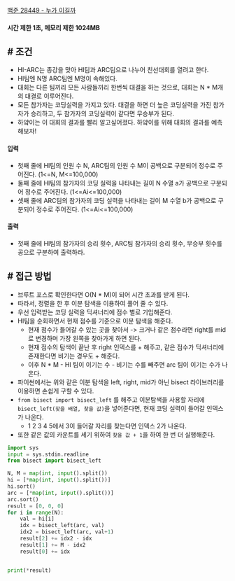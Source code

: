 
[백준 28449 - 누가 이길까](https://www.acmicpc.net/problem/28449)


#### **시간 제한 1초, 메모리 제한 1024MB**


## **# 조건**
- HI-ARC는 종강을 맞아 HI팀과 ARC팀으로 나누어 친선대회를 열려고 한다. 
- HI팀엔 N명 ARC팀엔 M명이 속해있다. 
- 대회는 다른 팀끼리 모든 사람들끼리 한번씩 대결을 하는 것으로, 대회는 N * M개의 대결로 이루어진다. 
- 모든 참가자는 코딩실력을 가지고 있다. 대결을 하면 더 높은 코딩실력을 가진 참가자가 승리하고, 두 참가자의 코딩실력이 같다면 무승부가 된다.
- 하얔이는 이 대회의 결과를 빨리 알고싶어졌다. 하얔이를 위해 대회의 결과를 예측해보자!

#### **입력**
- 첫째 줄에 HI팀의 인원 수 N, ARC팀의 인원 수 M이 공백으로 구분되어 정수로 주어진다. (1<=N, M<=100,000)
- 둘째 줄에 HI팀의 참가자의 코딩 실력을 나타내는 길이 N 수열 a가 공백으로 구분되어 정수로 주어진다. (1<=Ai<=100,000)
- 셋째 줄에 ARC팀의 참가자의 코딩 실력을 나타내는 길이 M 수열 b가 공백으로 구분되어 정수로 주어진다. (1<=Ai<=100,000)

#### **출력**
- 첫째 줄에 HI팀의 참가자의 승리 횟수, ARC팀 참가자의 승리 횟수, 무승부 횟수를 공으로 구분하여 출력하라.


## **# 접근 방법**

- 브루트 포스로 확인한다면 O(N * M)이 되어 시간 초과를 받게 된다.
- 따라서, 정렬을 한 후 이분 탐색을 이용하여 풀어 줄 수 있다.
- 우선 입력받는 코딩 실력을 딕셔너리에 점수 별로 기입해준다.
- HI팀을 순회하면서 현재 점수를 기준으로 이분 탐색을 해준다.
	- 현재 점수가 들어갈 수 있는 곳을 찾아서 -> 크거나 같은 점수라면 right를 mid로 변경하며 가장 왼쪽을 찾아가게 하면 된다. 
	- 현재 점수의 탐색이 끝난 후 right 인덱스를 + 해주고, 같은 점수가 딕셔너리에 존재한다면 비기는 경우도 + 해준다.
	- 이후 N * M - HI 팀이 이기는 수 - 비기는 수를 빼주면 arc 팀이 이기는 수가 나온다.
- 파이썬에서는 위와 같은 이분 탐색을 left, right, mid가 아닌 bisect 라이브러리를 이용하면 손쉽게 구할 수 있다.
- `from bisect import bisect_left` 를 해주고 이분탐색을 사용할 자리에 `bisect_left(찾을 배열, 찾을 값)`을 넣어준다면, 현재 코딩 실력이 들어갈 인덱스가 나온다.
	- 1 2 3 4 5에서 3이 들어갈 자리를 찾는다면 인덱스 2가 나온다.
- 또한 같은 값의 카운트를 세기 위하여 `찾을 값 + 1`을 하여 한 번 더 실행해준다.

```python
import sys
input = sys.stdin.readline
from bisect import bisect_left

N, M = map(int, input().split())
hi = [*map(int, input().split())]
hi.sort()
arc = [*map(int, input().split())]
arc.sort()
result = [0, 0, 0]
for i in range(N):
    val = hi[i]
    idx = bisect_left(arc, val)
    idx2 = bisect_left(arc, val+1)
    result[2] += idx2 - idx
    result[1] += M - idx2
    result[0] += idx


print(*result)
```